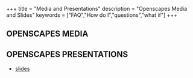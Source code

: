 +++
title = "Media and Presentations"
description = "Openscapes Media and Slides"
keywords = ["FAQ","How do I","questions","what if"]
+++


## OPENSCAPES MEDIA

## OPENSCAPES PRESENTATIONS

- [slides](https://github.com/Openscapes/slides)